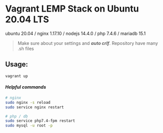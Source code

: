 # Vagrant LEMP Stack on Ubuntu 20.04 LTS
ubuntu 20.04 / nginx 1.17.10 / nodejs 14.4.0 / php 7.4.6 / mariadb 15.1

> Make sure about your settings and ***auto crlf***. Repository have many .sh files

## Usage:
```
vagrant up
```

#### *Helpful commands*
```bash
# nginx
sudo nginx -s reload
sudo service nginx restart

# php / db
sudo service php7.4-fpm restart
sudo mysql -u root -p  
```
